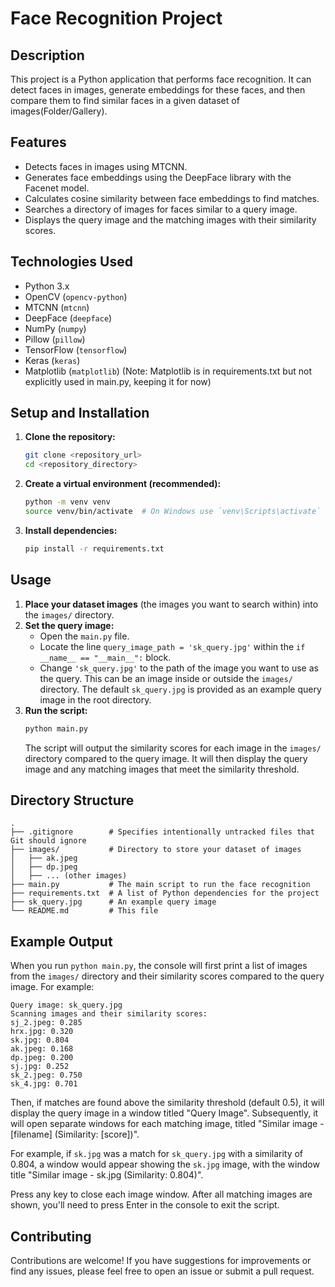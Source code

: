 # Face Recognition Project

## Description
This project is a Python application that performs face recognition. It can detect faces in images, generate embeddings for these faces, and then compare them to find similar faces in a given dataset of images(Folder/Gallery).

## Features
-   Detects faces in images using MTCNN.
-   Generates face embeddings using the DeepFace library with the Facenet model.
-   Calculates cosine similarity between face embeddings to find matches.
-   Searches a directory of images for faces similar to a query image.
-   Displays the query image and the matching images with their similarity scores.

## Technologies Used
-   Python 3.x
-   OpenCV (`opencv-python`)
-   MTCNN (`mtcnn`)
-   DeepFace (`deepface`)
-   NumPy (`numpy`)
-   Pillow (`pillow`)
-   TensorFlow (`tensorflow`)
-   Keras (`keras`)
-   Matplotlib (`matplotlib`) (Note: Matplotlib is in requirements.txt but not explicitly used in main.py, keeping it for now)

## Setup and Installation
1.  **Clone the repository:**
    ```bash
    git clone <repository_url>
    cd <repository_directory>
    ```
2.  **Create a virtual environment (recommended):**
    ```bash
    python -m venv venv
    source venv/bin/activate  # On Windows use `venv\Scripts\activate`
    ```
3.  **Install dependencies:**
    ```bash
    pip install -r requirements.txt
    ```

## Usage
1.  **Place your dataset images** (the images you want to search within) into the `images/` directory.
2.  **Set the query image:**
    *   Open the `main.py` file.
    *   Locate the line `query_image_path = 'sk_query.jpg'` within the `if __name__ == "__main__":` block.
    *   Change `'sk_query.jpg'` to the path of the image you want to use as the query. This can be an image inside or outside the `images/` directory. The default `sk_query.jpg` is provided as an example query image in the root directory.
3.  **Run the script:**
    ```bash
    python main.py
    ```
    The script will output the similarity scores for each image in the `images/` directory compared to the query image. It will then display the query image and any matching images that meet the similarity threshold.

## Directory Structure
```
.
├── .gitignore        # Specifies intentionally untracked files that Git should ignore
├── images/           # Directory to store your dataset of images
│   ├── ak.jpeg
│   ├── dp.jpeg
│   ├── ... (other images)
├── main.py           # The main script to run the face recognition
├── requirements.txt  # A list of Python dependencies for the project
├── sk_query.jpg      # An example query image
└── README.md         # This file
```

## Example Output
When you run `python main.py`, the console will first print a list of images from the `images/` directory and their similarity scores compared to the query image. For example:
```
Query image: sk_query.jpg
Scanning images and their similarity scores:
sj_2.jpeg: 0.285
hrx.jpg: 0.320
sk.jpg: 0.804
ak.jpeg: 0.168
dp.jpeg: 0.200
sj.jpg: 0.252
sk_2.jpeg: 0.750
sk_4.jpg: 0.701
```
Then, if matches are found above the similarity threshold (default 0.5), it will display the query image in a window titled "Query Image". Subsequently, it will open separate windows for each matching image, titled "Similar image - [filename] (Similarity: [score])".

For example, if `sk.jpg` was a match for `sk_query.jpg` with a similarity of 0.804, a window would appear showing the `sk.jpg` image, with the window title "Similar image - sk.jpg (Similarity: 0.804)".

Press any key to close each image window. After all matching images are shown, you'll need to press Enter in the console to exit the script.

## Contributing
Contributions are welcome! If you have suggestions for improvements or find any issues, please feel free to open an issue or submit a pull request.

